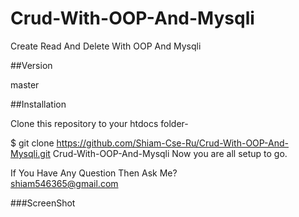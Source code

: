 # Crud-With-OOP-And-Mysqli
Create Read And Delete With OOP And Mysqli

##Version

master

##Installation

Clone this repository to your htdocs folder-

$ git clone https://github.com/Shiam-Cse-Ru/Crud-With-OOP-And-Mysqli.git Crud-With-OOP-And-Mysqli
Now you are all setup to go.

If You Have Any Question Then Ask Me?<br>
shiam546365@gmail.com

###ScreenShot
<img src="">
